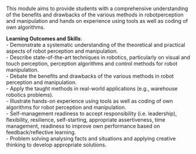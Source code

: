 This module aims to provide students with a comprehensive understanding of the benefits and drawbacks of the various methods in robotperception and manipulation and hands on experience using tools as well as coding of own algorithms.

**Learning Outcomes and Skills**:
<br />- Demonstrate a systematic understanding of the theoretical and practical aspects of robot perception and manipulation.
<br />- Describe state-of-the-art techniques in robotics, particularly on visual and touch perception, perception algorithms and control methods for robot manipulation.
<br />- Debate the benefits and drawbacks of the various methods in robot perception and manipulation.
<br />- Apply the taught methods in real-world applications (e.g., warehouse robotics problems).
<br />- Illustrate hands-on experience using tools as well as coding of own algorithms for robot perception and manipulation.
<br />-  Self-management readiness to accept responsibility (i.e. leadership), flexibility, resilience, self-starting, appropriate assertiveness, time management, readiness to improve own performance based on feedback/reflective learning.
<br />-  Problem solving analysing facts and situations and applying creative thinking to develop appropriate solutions.
